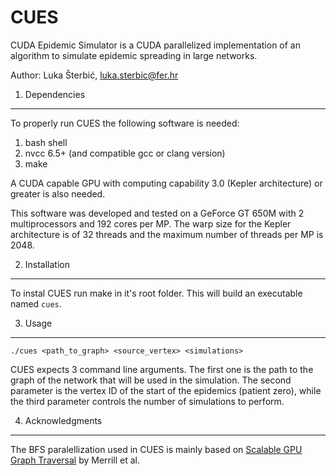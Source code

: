 CUES
====

CUDA Epidemic Simulator is a CUDA parallelized implementation of an algorithm to simulate epidemic spreading in large networks.

Author: Luka Šterbić, luka.sterbic@fer.hr

1) Dependencies
---------------------

To properly run CUES the following software is needed:

1. bash shell
2. nvcc 6.5+ (and compatible gcc or clang version)
3. make
    
A CUDA capable GPU with computing capability 3.0 (Kepler architecture) or greater is also needed.

This software was developed and tested on a GeForce GT 650M with 2 multiprocessors and 192 cores per MP.
The warp size for the Kepler architecture is of 32 threads and the maximum number of threads per MP is 2048.


2) Installation
---------------------

To instal CUES run make in it's root folder. This will build an executable named `cues`.


3) Usage
---------------------

`./cues <path_to_graph> <source_vertex> <simulations>`

CUES expects 3 command line arguments. The first one is the path to the graph of the network that will be used in the simulation.
The second parameter is the vertex ID of the start of the epidemics (patient zero), while the third parameter controls the number of simulations to perform.

4) Acknowledgments
---------------------

The BFS paralellization used in CUES is mainly based on [Scalable GPU Graph Traversal][1] by Merrill et al.


[1]: https://research.nvidia.com/publication/scalable-gpu-graph-traversal "Scalable GPU Graph Traversal"
